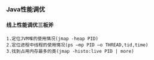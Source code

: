### Java性能调优

#### 线上性能调优三板斧
```
1.定位JVM堆的使用情况(jmap -heap PID)
2.定位进程中线程的使用情况(ps –mp PID –o THREAD,tid,time)
3.找到占用内存最多的类(jmap -histo:live PID | more)
```






